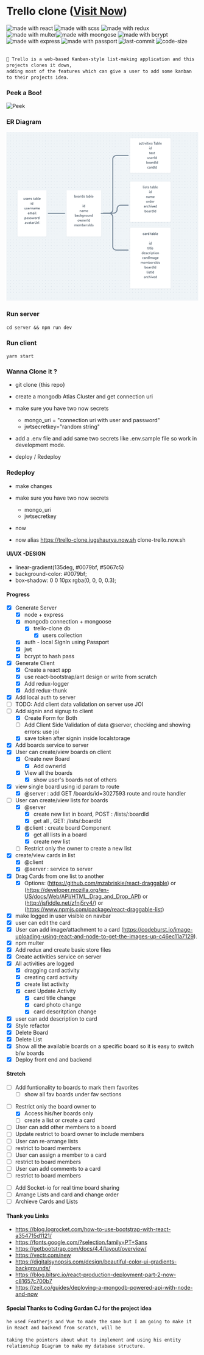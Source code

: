 # Trello clone ([Visit Now](https://clone-trello.now.sh))

<img src="https://img.shields.io/badge/made%20with-react-cyan.svg" alt="made with react"> <img src="https://img.shields.io/badge/made%20with-scss-pink.svg" alt="made with scss"> <img src="https://img.shields.io/badge/made%20with-redux-purple.svg" alt="made with redux"> <img src="https://img.shields.io/badge/made%20with-multer-red.svg" alt="made with multer"><img src="https://img.shields.io/badge/made%20with-moongose-green.svg" alt="made with moongose"> <img src="https://img.shields.io/badge/made%20with-bcrypt-yellow.svg" alt="made with bcrypt"> <img src="https://img.shields.io/badge/made%20with-express-grey.svg" alt="made with express"> <img src="https://img.shields.io/badge/made%20with-passport-blue.svg" alt="made with passport"> <img src="https://img.shields.io/github/last-commit/jugshaurya/trello-clone" alt="last-commit"> <img src="https://img.shields.io/github/languages/code-size/jugshaurya/trello-clone" alt="code-size">

```

💎 Trello is a web-based Kanban-style list-making application and this projects clones it down,
adding most of the features which can give a user to add some kanban to their projects idea.
```

### Peek a Boo!

![Peek](./app.gif)

### ER Diagram

![ER DIAGRAM](./erdiagram.png)

### Run server

```
cd server && npm run dev
```

### Run client

```
yarn start
```

### Wanna Clone it ?

- git clone {this repo}
- create a mongodb Atlas Cluster and get connection uri
- make sure you have two now secrets

  - mongo_uri = "connection uri with user and password"
  - jwtsecretkey="random string"

- add a .env file and add same two secrets like .env.sample file so work in development mode.
- deploy / Redeploy

### Redeploy

- make changes
- make sure you have two now secrets

  - mongo_uri
  - jwtsecretkey

- now
- now alias https://trello-clone.jugshaurya.now.sh clone-trello.now.sh

#### UI/UX -DESIGN

- linear-gradient(135deg, #0079bf, #5067c5)
- background-color: #0079bf;
- box-shadow: 0 0 10px rgba(0, 0, 0, 0.3);

#### Progress

- [x] Generate Server
  - [x] node + express
  - [x] mongodb connection + mongoose
    - [x] trello-clone db
      - [x] users collection
  - [x] auth - local SignIn using Passport
  - [x] jwt
  - [x] bcrypt to hash pass
- [x] Generate Client
  - [x] Create a react app
  - [x] use react-bootstrap/ant design or write from scratch
  - [x] Add redux-logger
  - [x] Add redux-thunk
- [x] Add local auth to server
- [ ] TODO: Add client data validation on server use JOI
- [ ] Add signin and signup to client
  - [x] Create Form for Both
  - [ ] Add Client Side Validation of data @server, checking and showing errors: use joi
  - [x] save token after signin inside localstorage
- [x] Add boards service to server
- [x] User can create/view boards on client
  - [x] Create new Board
    - [x] Add ownerId
  - [x] View all the boards
    - [x] show user's boards not of others
- [x] view single board using id param to route
  - [x] @server : add GET /boards/id=3027593 route and route handler
- [ ] User can create/view lists for boards
  - [x] @server
    - [x] create new list in board, POST : /lists/:boardId
    - [x] get all , GET: /lists/:boardId
  - [x] @client : create board Component
    - [x] get all lists in a board
    - [x] create new list
  - [ ] Restrict only the owner to create a new list
- [x] create/view cards in list
  - [x] @client
  - [x] @server : service to server
- [x] Drag Cards from one list to another
  - [x] Options: (https://github.com/mzabriskie/react-draggable) or
        (https://developer.mozilla.org/en-US/docs/Web/API/HTML_Drag_and_Drop_API) or
        (http://jsfiddle.net/zfnj5rv4/) or (https://www.npmjs.com/package/react-draggable-list)
- [x] make logged in user visible on navbar
- [x] user can edit the card
- [x] User can add image/attachment to a card (https://codeburst.io/image-uploading-using-react-and-node-to-get-the-images-up-c46ec11a7129).
- [x] npm multer
- [x] Add redux and create basic store files
- [x] Create activities service on server
- [x] All activities are logged
  - [x] dragging card activity
  - [x] creating card activity
  - [x] create list activity
  - [x] card Update Activity
    - [x] card title change
    - [x] card photo change
    - [x] card descritption change
- [x] user can add description to card
- [x] Style refactor
- [x] Delete Board
- [x] Delete List
- [x] Show all the available boards on a specific board so it is easy to switch b/w boards
- [x] Deploy front end and backend

#### Stretch

- [ ] Add funtionality to boards to mark them favorites
  - [ ] show all fav boards under fav sections

* [ ] Restrict only the board owner to
  - [x] Access his/her boards only
  - [ ] create a list or create a card
* [ ] User can add other members to a board
* [ ] Update restrict to board owner to include members
* [ ] User can re-arrange lists
* [ ] restrict to board members
* [ ] User can assign a member to a card
* [ ] restrict to board members
* [ ] User can add comments to a card
* [ ] restrict to board members

- [ ] Add Socket-io for real time board sharing
- [ ] Arrange Lists and card and change order
- [ ] Archieve Cards and Lists

#### Thank you Links

- https://blog.logrocket.com/how-to-use-bootstrap-with-react-a354715d1121/
- https://fonts.google.com/?selection.family=PT+Sans
- https://getbootstrap.com/docs/4.4/layout/overview/
- https://vectr.com/new
- https://digitalsynopsis.com/design/beautiful-color-ui-gradients-backgrounds/
- https://blog.bitsrc.io/react-production-deployment-part-2-now-c81657c700b7
- https://zeit.co/guides/deploying-a-mongodb-powered-api-with-node-and-now

#### Special Thanks to Coding Gardan CJ for the project idea

```
he used Featherjs and Vue to made the same but I am going to make it in React and backend from scratch, will be

taking the pointers about what to implement and using his entity relationship Diagram to make my database structure.
```
